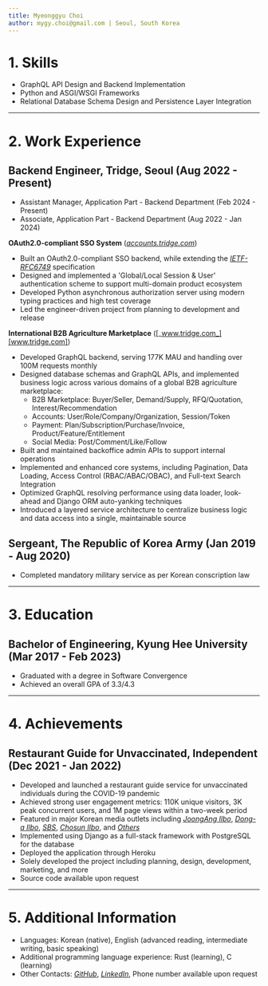 ```yaml
---
title: Myeonggyu Choi
author: mygy.choi@gmail.com | Seoul, South Korea
---
```


# 1. Skills

- GraphQL API Design and Backend Implementation
- Python and ASGI/WSGI Frameworks
- Relational Database Schema Design and Persistence Layer Integration

----

# 2. Work Experience

## Backend Engineer, Tridge, Seoul (Aug 2022 - Present)

- Assistant Manager, Application Part - Backend Department (Feb 2024 - Present)
- Associate, Application Part - Backend Department (Aug 2022 - Jan 2024)

**OAuth2.0-compliant SSO System** ([_accounts.tridge.com_][accounts.tridge.com])

- Built an OAuth2.0-compliant SSO backend, while extending the [_IETF-RFC6749_][IETF-RFC6749] specification
- Designed and implemented a 'Global/Local Session & User' authentication scheme to support multi-domain product ecosystem
- Developed Python asynchronous authorization server using modern typing practices and high test coverage
- Led the engineer-driven project from planning to development and release

**International B2B Agriculture Marketplace** ([_www.tridge.com_][www.tridge.com])

- Developed GraphQL backend, serving 177K MAU and handling over 100M requests monthly
- Designed database schemas and GraphQL APIs, and implemented business logic across various domains of a global B2B agriculture marketplace:
  - B2B Marketplace: Buyer/Seller, Demand/Supply, RFQ/Quotation, Interest/Recommendation
  - Accounts: User/Role/Company/Organization, Session/Token
  - Payment: Plan/Subscription/Purchase/Invoice, Product/Feature/Entitlement
  - Social Media: Post/Comment/Like/Follow
- Built and maintained backoffice admin APIs to support internal operations
- Implemented and enhanced core systems, including Pagination, Data Loading, Access Control (RBAC/ABAC/OBAC), and Full-text Search Integration
- Optimized GraphQL resolving performance using data loader, look-ahead and Django ORM auto-yanking techniques
- Introduced a layered service architecture to centralize business logic and data access into a single, maintainable source

## Sergeant, The Republic of Korea Army (Jan 2019 - Aug 2020)

- Completed mandatory military service as per Korean conscription law

----

# 3. Education

## Bachelor of Engineering, Kyung Hee University (Mar 2017 - Feb 2023)

- Graduated with a degree in Software Convergence
- Achieved an overall GPA of 3.3/4.3

----

# 4. Achievements

## Restaurant Guide for Unvaccinated, Independent (Dec 2021 - Jan 2022)

- Developed and launched a restaurant guide service for unvaccinated individuals during the COVID-19 pandemic
- Achieved strong user engagement metrics: 110K unique visitors, 3K peak concurrent users, and 1M page views within a two-week period
- Featured in major Korean media outlets including [_JoongAng Ilbo_][JoongAng Ilbo], [_Dong-a Ilbo_][Dong-a Ilbo], [_SBS_][SBS], [_Chosun Ilbo_][Chosun Ilbo], and [_Others_][Others]
- Implemented using Django as a full-stack framework with PostgreSQL for the database
- Deployed the application through Heroku
- Solely developed the project including planning, design, development, marketing, and more
- Source code available upon request

----

# 5. Additional Information

- Languages: Korean (native), English (advanced reading, intermediate writing, basic speaking)
- Additional programming language experience: Rust (learning), C (learning)
- Other Contacts: [_GitHub_][GitHub], [_LinkedIn_][LinkedIn], Phone number available upon request

[accounts.tridge.com]: https://accounts.tridge.com/login?redirect_uri=/oauth/authorize?response_type%3Dcode%26client_id%3D58df741f-ca44-46b7-9f74-1fca44c6b7f8%26state%3DeyJuZXh0IjoiJTJGIn0%253D%26redirect_uri%3Dhttps://www.tridge.com/login/client%26hl%3Den&hl=en
[IETF-RFC6749]: https://datatracker.ietf.org/doc/html/rfc6749
[www.tridge.com]: https://www.tridge.com
[JoongAng Ilbo]: https://www.joongang.co.kr/article/25037441#home
[Dong-a Ilbo]: https://www.donga.com/news/Society/article/all/20211227/110963750/2
[SBS]: https://www.youtube.com/watch?v=8cxYDCGNqWE
[Chosun Ilbo]: https://www.chosun.com/national/national_general/2021/12/27/JEMPO4A4DZFQRFWFCHK52O3FGA
[Others]: https://www.google.com/search?q=미접종자식당가이드
[GitHub]: https://github.com/mygychoi
[LinkedIn]: https://www.linkedin.com/in/mygychoi
